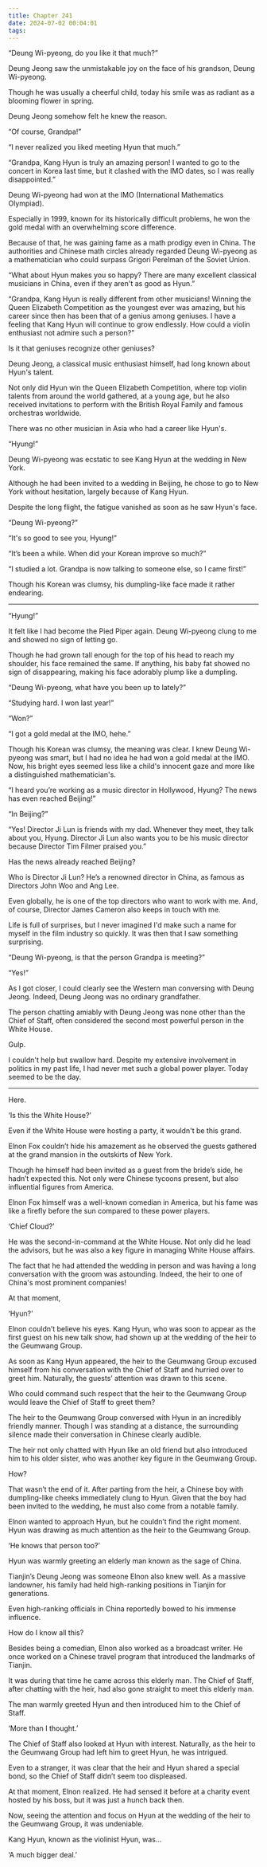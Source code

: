 ```yaml
---
title: Chapter 241
date: 2024-07-02 00:04:01
tags:
---
```



“Deung Wi-pyeong, do you like it that much?”

Deung Jeong saw the unmistakable joy on the face of his grandson, Deung Wi-pyeong.

Though he was usually a cheerful child, today his smile was as radiant as a blooming flower in spring.

Deung Jeong somehow felt he knew the reason.

“Of course, Grandpa!”

“I never realized you liked meeting Hyun that much.”

“Grandpa, Kang Hyun is truly an amazing person! I wanted to go to the concert in Korea last time, but it clashed with the IMO dates, so I was really disappointed.”

Deung Wi-pyeong had won at the IMO (International Mathematics Olympiad).

Especially in 1999, known for its historically difficult problems, he won the gold medal with an overwhelming score difference.

Because of that, he was gaining fame as a math prodigy even in China. The authorities and Chinese math circles already regarded Deung Wi-pyeong as a mathematician who could surpass Grigori Perelman of the Soviet Union.

“What about Hyun makes you so happy? There are many excellent classical musicians in China, even if they aren't as good as Hyun.”

“Grandpa, Kang Hyun is really different from other musicians! Winning the Queen Elizabeth Competition as the youngest ever was amazing, but his career since then has been that of a genius among geniuses. I have a feeling that Kang Hyun will continue to grow endlessly. How could a violin enthusiast not admire such a person?”

Is it that geniuses recognize other geniuses?

Deung Jeong, a classical music enthusiast himself, had long known about Hyun's talent.

Not only did Hyun win the Queen Elizabeth Competition, where top violin talents from around the world gathered, at a young age, but he also received invitations to perform with the British Royal Family and famous orchestras worldwide.

There was no other musician in Asia who had a career like Hyun's.

“Hyung!”

Deung Wi-pyeong was ecstatic to see Kang Hyun at the wedding in New York.

Although he had been invited to a wedding in Beijing, he chose to go to New York without hesitation, largely because of Kang Hyun.

Despite the long flight, the fatigue vanished as soon as he saw Hyun's face.

“Deung Wi-pyeong?”

“It's so good to see you, Hyung!”

“It’s been a while. When did your Korean improve so much?”

“I studied a lot. Grandpa is now talking to someone else, so I came first!”

Though his Korean was clumsy, his dumpling-like face made it rather endearing.

* * *

“Hyung!”

It felt like I had become the Pied Piper again. Deung Wi-pyeong clung to me and showed no sign of letting go.

Though he had grown tall enough for the top of his head to reach my shoulder, his face remained the same. If anything, his baby fat showed no sign of disappearing, making his face adorably plump like a dumpling.

“Deung Wi-pyeong, what have you been up to lately?”

“Studying hard. I won last year!”

“Won?”

“I got a gold medal at the IMO, hehe.”

Though his Korean was clumsy, the meaning was clear. I knew Deung Wi-pyeong was smart, but I had no idea he had won a gold medal at the IMO. Now, his bright eyes seemed less like a child's innocent gaze and more like a distinguished mathematician's.

“I heard you’re working as a music director in Hollywood, Hyung? The news has even reached Beijing!”

“In Beijing?”

“Yes! Director Ji Lun is friends with my dad. Whenever they meet, they talk about you, Hyung. Director Ji Lun also wants you to be his music director because Director Tim Filmer praised you.”

Has the news already reached Beijing?

Who is Director Ji Lun? He’s a renowned director in China, as famous as Directors John Woo and Ang Lee.

Even globally, he is one of the top directors who want to work with me. And, of course, Director James Cameron also keeps in touch with me.

Life is full of surprises, but I never imagined I'd make such a name for myself in the film industry so quickly. It was then that I saw something surprising.

“Deung Wi-pyeong, is that the person Grandpa is meeting?”

“Yes!”

As I got closer, I could clearly see the Western man conversing with Deung Jeong. Indeed, Deung Jeong was no ordinary grandfather.

The person chatting amiably with Deung Jeong was none other than the Chief of Staff, often considered the second most powerful person in the White House.

Gulp.

I couldn't help but swallow hard. Despite my extensive involvement in politics in my past life, I had never met such a global power player. Today seemed to be the day.

* * *

Here.

‘Is this the White House?’

Even if the White House were hosting a party, it wouldn't be this grand.

Elnon Fox couldn’t hide his amazement as he observed the guests gathered at the grand mansion in the outskirts of New York.

Though he himself had been invited as a guest from the bride’s side, he hadn’t expected this. Not only were Chinese tycoons present, but also influential figures from America.

Elnon Fox himself was a well-known comedian in America, but his fame was like a firefly before the sun compared to these power players.

‘Chief Cloud?’

He was the second-in-command at the White House. Not only did he lead the advisors, but he was also a key figure in managing White House affairs.

The fact that he had attended the wedding in person and was having a long conversation with the groom was astounding. Indeed, the heir to one of China's most prominent companies!

At that moment,

‘Hyun?’

Elnon couldn’t believe his eyes. Kang Hyun, who was soon to appear as the first guest on his new talk show, had shown up at the wedding of the heir to the Geumwang Group.

As soon as Kang Hyun appeared, the heir to the Geumwang Group excused himself from his conversation with the Chief of Staff and hurried over to greet him. Naturally, the guests’ attention was drawn to this scene.

Who could command such respect that the heir to the Geumwang Group would leave the Chief of Staff to greet them?

The heir to the Geumwang Group conversed with Hyun in an incredibly friendly manner. Though I was standing at a distance, the surrounding silence made their conversation in Chinese clearly audible.

The heir not only chatted with Hyun like an old friend but also introduced him to his older sister, who was another key figure in the Geumwang Group.

How?

That wasn’t the end of it. After parting from the heir, a Chinese boy with dumpling-like cheeks immediately clung to Hyun. Given that the boy had been invited to the wedding, he must also come from a notable family.

Elnon wanted to approach Hyun, but he couldn’t find the right moment. Hyun was drawing as much attention as the heir to the Geumwang Group.

‘He knows that person too?’

Hyun was warmly greeting an elderly man known as the sage of China.

Tianjin’s Deung Jeong was someone Elnon also knew well. As a massive landowner, his family had held high-ranking positions in Tianjin for generations.

Even high-ranking officials in China reportedly bowed to his immense influence.

How do I know all this?

Besides being a comedian, Elnon also worked as a broadcast writer. He once worked on a Chinese travel program that introduced the landmarks of Tianjin.

It was during that time he came across this elderly man. The Chief of Staff, after chatting with the heir, had also gone straight to meet this elderly man.

The man warmly greeted Hyun and then introduced him to the Chief of Staff.

‘More than I thought.’

The Chief of Staff also looked at Hyun with interest. Naturally, as the heir to the Geumwang Group had left him to greet Hyun, he was intrigued.

Even to a stranger, it was clear that the heir and Hyun shared a special bond, so the Chief of Staff didn’t seem too displeased.

At that moment, Elnon realized. He had sensed it before at a charity event hosted by his boss, but it was just a hunch back then.

Now, seeing the attention and focus on Hyun at the wedding of the heir to the Geumwang Group, it was undeniable.

Kang Hyun, known as the violinist Hyun, was…

‘A much bigger deal.’